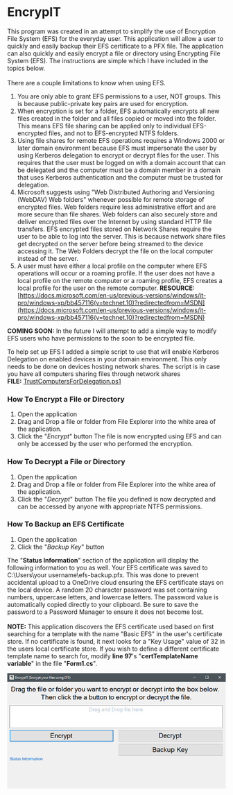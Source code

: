 # EncrypIT
This program was created in an attempt to simplify the use of Encryption File System (EFS) for the everyday user. This application will allow a user to quickly and easily backup their EFS certificate to a PFX file. The application can also quickly and easily encrypt a file or directory using Encrypting File System (EFS). The instructions are simple which I have included in the topics below. <br>
<br>
There are a couple limitations to know when using EFS. 
1. You are only able to grant EFS permissions to a user, NOT groups. This is because public-private key pairs are used for encryption.
2. When encryption is set for a folder, EFS automatically encrypts all new files created in the folder and all files copied or moved into the folder. This means EFS file sharing can be applied only to individual EFS-encrypted files, and not to EFS-encrypted NTFS folders.
3. Using file shares for remote EFS operations requires a Windows 2000 or later domain environment because EFS must impersonate the user by using Kerberos delegation to encrypt or decrypt files for the user. This requires that the user must be logged on with a domain account that can be delegated and the computer must be a domain member in a domain that uses Kerberos authentication and the computer must be trusted for delegation.
4. Microsoft suggests using "Web Distributed Authoring and Versioning (WebDAV) Web folders" whenever possible for remote storage of encrypted files. Web folders require less administrative effort and are more secure than file shares. Web folders can also securely store and deliver encrypted files over the Internet by using standard HTTP file transfers. EFS encrypted files stored on Network Shares require the user to be able to log into the server. This is because network share files get decrypted on the server before being streamed to the device accessing it. The Web Folders decrypt the file on the local computer instead of the server.
5. A user must have either a local profile on the computer where EFS operations will occur or a roaming profile. If the user does not have a local profile on the remote computer or a roaming profile, EFS creates a local profile for the user on the remote computer.
__RESOURCE:__ [https://docs.microsoft.com/en-us/previous-versions/windows/it-pro/windows-xp/bb457116(v=technet.10)?redirectedfrom=MSDN](https://docs.microsoft.com/en-us/previous-versions/windows/it-pro/windows-xp/bb457116(v=technet.10)?redirectedfrom=MSDN)

__COMING SOON:__ In the future I will attempt to add a simple way to modify EFS users who have permissions to the soon to be encrypted file.

To help set up EFS I added a simple script to use that will enable Kerberos Delegation on enabled devices in your domain environment. This only needs to be done on devices hosting network shares. The script is in case you have all computers sharing files through network shares<br>
__FILE:__ [TrustComputersForDelegation.ps1](https://github.com/OsbornePro/EncrypIT/blob/main/TrustComputersForDelegation.ps1)

### How To Encrypt a File or Directory
1. Open the application
2. Drag and Drop a file or folder from File Explorer into the white area of the application.
3. Click the "_Encrypt_" button
The file is now encrypted using EFS and can only be accessed by the user who performed the encryption.

### How To Decrypt a File or Directory
1. Open the application
2. Drag and Drop a file or folder from File Explorer into the white area of the application.
3. Click the "_Decrypt_" button
The file you defined is now decrypted and can be accessed by anyone with appropriate NTFS permissions.

### How To Backup an EFS Certificate
1. Open the application
2. Click the "_Backup Key_" button

The "__Status Information__" section of the application will display the following information to you as well.
Your EFS certificate was saved to C:\\Users\\your username\\efs-backup.pfx. This was done to prevent accidental upload to a OneDrive cloud ensuring the EFS certificate stays on the local device.
A random 20 character password was set containing numbers, uppercase letters, and lowercase letters.
The password value is automatically copied directly to your clipboard. Be sure to save the password to a Password Manager to ensure it does not become lost. <br>
<br>
__NOTE:__ This application discovers the EFS certificate used based on first searching for a template with the name "Basic EFS" in the user's certificate store. If no certificate is found, it next looks for a "Key Usage" value of 32 in the users local certificate store. If you wish to define a different certificate template name to search for, modify __line 97__'s "__certTemplateName variable__" in the file "__Form1.cs__".

![EncrypIT](https://github.com/OsbornePro/EncrypIT/raw/main/EncrypIT/EncrypIT.png)

